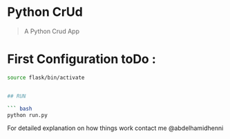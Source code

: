# Python CrUd

> A Python Crud App
#  First Configuration toDo :
``` bash
source flask/bin/activate


## RUN

``` bash
python run.py

```

For detailed explanation on how things work contact me @abdelhamidhenni